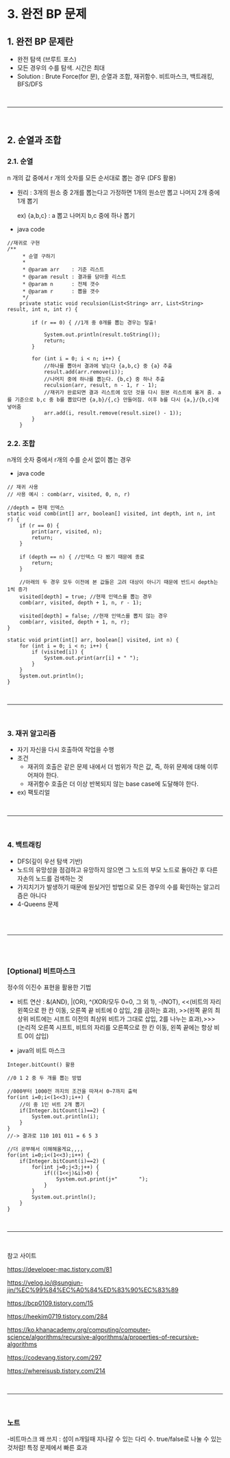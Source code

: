 # 3. 완전 BP 문제

## 1. 완전 BP 문제란
- 완전 탐색 (브루트 포스)
- 모든 경우의 수를 탐색. 시간은 최대
- Solution : Brute Force(for 문), 순열과 조합, 재귀함수. 비트마스크, 백트래킹, BFS/DFS

<u> <br> </u>
<hr/>
<u> <br> </u>

## 2. 순열과 조합
### 2.1. 순열
n 개의 값 중에서 r 개의 숫자를 모든 순서대로 뽑는 경우 (DFS 활용)
- 원리 : 3개의 원소 중 2개를 뽑는다고 가정하면 1개의 원소만 뽑고 나머지 2개 중에 1개 뽑기

  ex) {a,b,c} : a 뽑고 나머지 b,c 중에 하나 뽑기
- java code

```
//재귀로 구현
/**
	 * 순열 구하기
	 * 
	 * @param arr    : 기준 리스트
	 * @param result : 결과를 담아줄 리스트
	 * @param n      : 전체 갯수
	 * @param r      : 뽑을 갯수
	 */
	private static void reculsion(List<String> arr, List<String> result, int n, int r) {

		if (r == 0) { //1개 중 0개를 뽑는 경우는 탈출!

			System.out.println(result.toString());
			return;
		}

		for (int i = 0; i < n; i++) {
            //하나를 뽑아서 결과에 넣는다 {a,b,c} 중 {a} 추출
			result.add(arr.remove(i));
            //나머지 중에 하나를 뽑는다. {b,c} 중 하나 추출
			reculsion(arr, result, n - 1, r - 1);
            //재귀가 완료되면 결과 리스트에 있던 것을 다시 원본 리스트에 옮겨 줌. a를 기준으로 b,c 중 b를 뽑았다면 {a,b}/{,c} 만들어짐. 이후 b를 다시 {a,}/{b,c}에 넣어줌 
			arr.add(i, result.remove(result.size() - 1));
		}
	}
```

### 2.2. 조합
n개의 숫자 중에서 r개의 수를 순서 없이 뽑는 경우

- java code

```
// 재귀 사용
// 사용 예시 : comb(arr, visited, 0, n, r)

//depth = 현재 인덱스
static void comb(int[] arr, boolean[] visited, int depth, int n, int r) {
    if (r == 0) {
        print(arr, visited, n);
        return;
    }

    if (depth == n) { //인덱스 다 봤기 때문에 종료
        return;
    }

    //아래의 두 경우 모두 이전에 본 값들은 고려 대상이 아니기 때문에 반드시 depth는 1씩 증가
    visited[depth] = true; //현재 인덱스를 뽑는 경우
    comb(arr, visited, depth + 1, n, r - 1);

    visited[depth] = false; //현재 인덱스를 뽑지 않는 경우
    comb(arr, visited, depth + 1, n, r);
}

static void print(int[] arr, boolean[] visited, int n) {
    for (int i = 0; i < n; i++) {
        if (visited[i]) {
            System.out.print(arr[i] + " ");
        }
    }
    System.out.println();
}

```

<u> <br> </u>
<hr/>
<u> <br> </u>

### 3. 재귀 알고리즘
- 자기 자신을 다시 호출하여 작업을 수행
- 조건
    - 재귀의 호출은 같은 문제 내에서 더 범위가 작은 값, 즉, 하위 문제에 대해 이루어져야 한다.
    - 재귀함수 호출은 더 이상 반복되지 않는 base case에 도달해야 한다.
- ex) 팩토리얼


<u> <br> </u>
<hr/>
<u> <br> </u>

### 4. 백트래킹
- DFS(깊이 우선 탐색 기반)
- 노드의 유망성을 점검하고 유망하지 않으면 그 노드의 부모 노드로 돌아간 후 다른 자손의 노드를 검색하는 것
- 가지치기가 발생하기 때문에 원싲거인 방법으로 모든 경우의 수를 확인하는 알고리즘은 아니다
- 4-Queens 문제



<u> <br> </u><u> <br> </u>
<hr/>
<u> <br> </u><u> <br> </u>

### [Optional] 비트마스크
정수의 이진수 표현을 활용한 기법
- 비트 연산 : &(AND), |(OR), ^(XOR/모두 0=0, 그 외 1), -(NOT), <<(비트의 자리 왼쪽으로 한 칸 이동, 오른쪽 끝 비트에 0 삽입, 2를 곱하는 효과), >>(왼쪽 끝의 최상위 비트에는 시프트 이전의 최상위 비트가 그대로 삽입, 2를 나누는 효과),>>>(논리적 오른쪽 시프트, 비트의 자리를 오른쪽으로 한 칸 이동, 왼쪽 끝에는 항상 비트 0이 삽입)

- java의 비트 마스크

```
Integer.bitCount() 활용

//0 1 2 중 두 개를 뽑는 방법

//000부터 1000전 까지의 조건을 따져서 0~7까지 출력
for(int i=0;i<(1<<3);i++) {
    //이 중 1인 비트 2개 뽑기
    if(Integer.bitCount(i)==2) {
        System.out.println(i);
    }
}
//-> 결과로 110 101 011 = 6 5 3

//더 공부해서 이해해올게요,,,,
for(int i=0;i<(1<<3);i++) {
    if(Integer.bitCount(i)==2) {
        for(int j=0;j<3;j++) {
            if(((1<<j)&i)>0) {
                System.out.print(j+"       ");
            }
        }
        System.out.println();
    }
}
```

<u> <br> </u>
<hr />
<u> <br> </u>

참고 사이트

https://developer-mac.tistory.com/81

https://velog.io/@sungjun-jin/%EC%99%84%EC%A0%84%ED%83%90%EC%83%89

https://bcp0109.tistory.com/15

https://heekim0719.tistory.com/284

https://ko.khanacademy.org/computing/computer-science/algorithms/recursive-algorithms/a/properties-of-recursive-algorithms

https://codevang.tistory.com/297

https://whereisusb.tistory.com/214

<u> <br> </u>
<hr />
<u> <br> </u>

### 노트

-비트마스크 왜 쓰지 : 섬이 n개일때 지나갈 수 있는 다리 수. true/false로 나눌 수 있는 것처럼!
                    특정 문제에서 빠른 효과